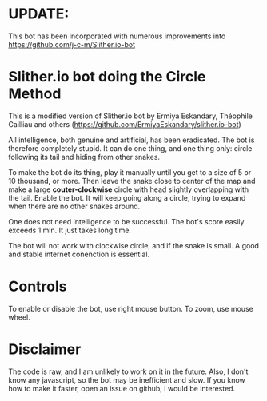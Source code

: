 # UPDATE:

This bot has been incorporated with numerous improvements into 
https://github.com/j-c-m/Slither.io-bot

# Slither.io bot doing the Circle Method

This is a modified version of Slither.io bot by
Ermiya Eskandary, Théophile Cailliau and others
(https://github.com/ErmiyaEskandary/slither.io-bot)

All intelligence, both genuine and artificial, has been eradicated. The bot is
therefore completely stupid. It can do one thing, and one thing only:
circle following its tail and hiding from other snakes.

To make the bot do its thing, play it manually until you get
to a size of 5 or 10 thousand, or more. Then leave the snake close to center of the map
and make a large **couter-clockwise** circle with head slightly overlapping with the tail.
Enable the bot. It will keep going along a circle, trying to expand when there are no
other snakes around.

One does not need intelligence to be successful. The bot's score easily exceeds 1 mln.
It just takes long time.

The bot will not work with clockwise circle, and if the snake is small. A good and
stable internet conenction is essential.

# Controls

To enable or disable the bot, use right mouse button. To zoom, use mouse wheel.

# Disclaimer

The code is raw, and I am unlikely to work on it in the future. Also, I don't know
any javascript, so the bot may be inefficient and slow. If you know how to make
it faster, open an issue on github, I would be interested.

